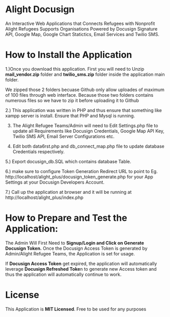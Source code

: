 # Alight Docusign


An Interactive Web Applications that Connects  Refugees with  Nonprofit Alight Refugees Supports Organisations
Powered by Docusign Signature API, Google Map, Google Chart Statictics, Email Services and Twilio SMS.


# How to Install the Application

1.)Once you download this application. First you will need to Unzip **mail_vendor.zip** folder and **twilio_sms.zip** folder inside the application main folder.

We zipped those 2 folders becuase Github only allow uploades of maximum of 100 files through web interface. Because those two folders contains numerous files so we have to zip it before uploading it to Github

2.) This application was written in PHP and thus ensure that something like xampp server is install. Ensure that PHP and Mysql is running.

3) The Alight Refugee Teams/Admin will need to Edit Settings.php file to update all Requirements like Docusign Credentials, Google Map API Key, Twilio SMS API, Email Server Configurations etc.

4) Edit both data6rst.php and db_connect_map.php  file to update database Credentials respectively.

5.) Export docusign_db.SQL which contains database Table.

 6.) make sure to configure Token Generation Redirect URL to point to Eg. http://localhost/alight_plus/docusign_token_generate.php for your App Settings at your Docusign Developers Account.

7.) Call up the application at browser and it will be running at http://localhost/alight_plus/index.php


# How to Prepare and Test the Application:

The Admin Will First Need to **Signup/Login and Click on Generate Docusign Token.** Once the Docusign Access Token is generated by Admin/Alight Refugee Teams, the Application is set for usage.

If **Docusign Access Token** get expired, the application will automatically leverage **Docusign Refreshed Toke**n to generate new Access token and thus the application will automatically continue to work.


# License

This Application is **MIT Licensed**. Free to be used for any purposes
